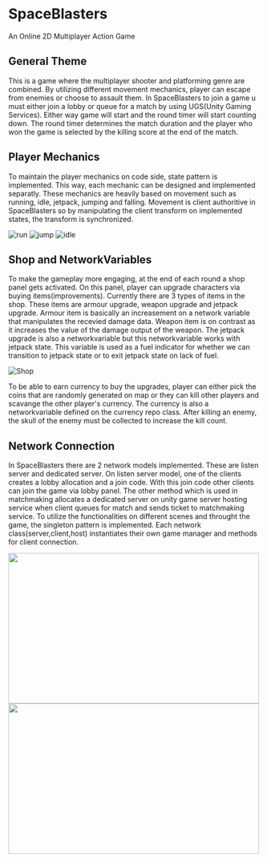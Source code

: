 # SpaceBlasters
 An Online 2D Multiplayer Action Game

## General Theme
This is a game where the  multiplayer shooter and platforming genre are combined. By utilizing different movement mechanics, player can escape from enemies or choose to assault them. In SpaceBlasters to join a game u must either join a lobby or queue for a match by using UGS(Unity Gaming Services). Either way game will start and the round timer will start counting down. The round timer determines the match duration and the player who won the game is selected by the killing score at the end of the match.

## Player Mechanics
To maintain the player mechanics on code side, state pattern is implemented. This way, each mechanic can be designed and implemented separatly. These mechanics are heavily based on movement such as running, idle, jetpack, jumping and falling. Movement is client authoritive in SpaceBlasters so by manipulating the client transform on implemented states, the transform is synchronized.

  
![run](https://github.com/Enesozdogan/SpaceBlasters/assets/72387932/77959b37-9903-47c1-87e9-77a6df39b3d1)
![jump](https://github.com/Enesozdogan/SpaceBlasters/assets/72387932/782f0e5a-5edf-4051-acaa-d68370b4bc49)
![idle](https://github.com/Enesozdogan/SpaceBlasters/assets/72387932/2880396f-6c8c-4d47-b62a-ed289db9f4b2)

## Shop and NetworkVariables
To make the gameplay more engaging, at the end of each round a shop panel gets activated. On this panel, player can upgrade characters via buying items(improvements). Currently there are 3 types of items in the shop. These items are armour upgrade, weapon upgrade and jetpack upgrade. Armour item is basically an increasement on a network variable that manipulates the recevied damage data. Weapon item is on contrast as it increases the value of the damage output of the weapon. The jetpack upgrade is also a networkvariable but this networkvariable works with jetpack state. This variable is used as a fuel indicator for whether we can transition to jetpack state or to exit jetpack state on lack of fuel.   

![Shop](https://github.com/Enesozdogan/SpaceBlasters/assets/72387932/b0441df0-3ddf-4d62-8c08-2c06b1c62380)

To be able to earn currency to buy the upgrades, player can either pick the coins that are randomly generated on map or they can kill other players and scavange the other player's currency. The currency is also a networkvariable defined on the currency repo class. After killing an enemy, the skull of the enemy must be collected to increase the kill count. 

## Network Connection
In SpaceBlasters there are 2 network models implemented. These are listen server and dedicated server. On listen server model, one of the clients creates a lobby allocation and a join code. With this join code other clients can join the game via lobby panel. The other method which is used in matchmaking allocates a dedicated server on unity game server hosting service when client queues for match and sends ticket to matchmaking service. To utilize the functionalities on different scenes and throught the game, the singleton pattern is implemented. Each network class(server,client,host) instantiates their own game manager and methods for client connection. 

<img src="https://github.com/Enesozdogan/SpaceBlasters/assets/72387932/162e10f3-cb75-45a4-9f56-1379cad3d88f" width=500 height=300/>
<img src="https://github.com/Enesozdogan/SpaceBlasters/assets/72387932/903174bc-8d72-42de-a926-a82270d3db80" width=500 height=300/>

